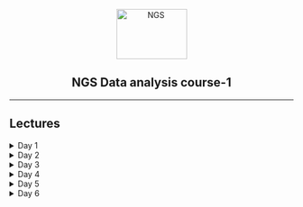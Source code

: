 <p align="center">
  <a href="http://bioinfo.edu.eg/">
    <img src="https://www.fiosgenomics.com/wp-content/uploads/2017/02/ngs-icon-opt.png" alt="NGS" width="125" height="89">
  </a>
  <h2 align="center">NGS Data analysis course-1</h2>

</p>

<hr>

## Lectures

<details>
<summary>Day 1</summary>
<br>
<ol>
<li><b>Part 1</b> | Next generation sequencing Techniques <a href="https://canvas.instructure.com">[Canvas]</a></li>
<li><b>Part 2</b> | Data file formats for NGS "intro" <a href="https://canvas.instructure.com">[Canvas]</a></li>
<li><b>Part 3</b> | BASH <a href="./Day-1/bash/">[Lectures]</a></li>
</ol>

</details>

<details>
<summary>Day 2</summary>
<br>
<ol>
<li><b>Part 1</b> | <a href="./Day-2/Fastq_exploration.md">Fastq exploration</a> and <a href="./Day-2/seqkit_examples.md">seqkit_examples</a> </li>
<li><b>Part 2</b> | <a href="./Day-2/FASTQC_tutorial.md">FASTQC</a></li>
<li><b>Part 3</b> | <a href="./Day-2/Trimmomatic_tutorial.md">Error trimming</a></li>
</ol>

</details>


<details>
<summary>Day 3</summary>
<br>
<ol>
<li><b>Part 1</b> | Sequence Alignment <a href="https://canvas.instructure.com">[Canvas]</a></li>
<li><b>Part 2</b> | <a href="./Day-3/seq_alignment.md">Tutorial of Sequence Alignment</a></li>
<li><b>Part 3</b> | <a href="./Day-3/git-tutorial.md">Git</a></li>
</ol>

</details>


<details>
<summary>Day 4</summary>
<br>
<ol>
<li><b>Part 1</b> | Algorithms for de novo assembly <a href="https://canvas.instructure.com">[Canvas]</a></li>
<li><b>Part 2</b> | <a href="./Day-4/trinity.md">Tutorial of de novo assembly</a></li>
<li><b>Part 3</b> | Reference based assembly <a href="https://canvas.instructure.com">[Canvas]</a></li>
<li><b>Part 4</b> | <a href="./Day-4/hisat_stringtie.md">Tutorial of Reference based assembly</a></li>
</ol>
</details>

<details>
<summary>Day 5</summary>
<br>
<ol>
<li><b>Part 1</b> | <a href="./Day-5/trinity_assessement.md">Assembly Quality Assessment</a></li>
<li><b>Part 2</b> | <a href="./Day-5/functional-annotation.md">functional annotation of Transcriptome assemply</a></li>
<li><b>Part 3</b> | <a href="./Day-5/gtf-compare.md">Compare Transcriptome assemplies</a></li>
</ol>
</details>

<details>
<summary>Day 6</summary>
<br>
<ol>
<li><b>Part 1</b> | <a href="./Day-6/dif_exp.md">Differential expression</a></li>
<li><b>Part 2</b> | <a href="https://github.com/mr-eyes/ngs1_project/blob/master/DESCRIPTION.md">Assignment</a></li>
</ol>
</details>
